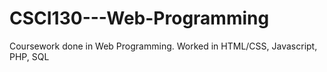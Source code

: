 # CSCI130---Web-Programming
Coursework done in Web Programming. Worked in HTML/CSS, Javascript, PHP, SQL
